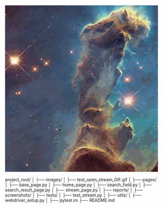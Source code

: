 ![test_open_stream_GIF](images/test_open_stream_GIF.gif)


project_root/
│
├── images/
│   ├── test_open_stream_GIF.gif
│
├── pages/
│   ├── base_page.py
│   ├── home_page.py
│   ├── search_field.py
│   ├── search_result_page.py
│   ├── stream_page.py
│
├── reports/
│
├── screenshots/
│
├── tests/
│   ├── test_stream.py
│
├── utils/
│   ├── webdriver_setup.py
│
├── pytest.ini
├── README.md